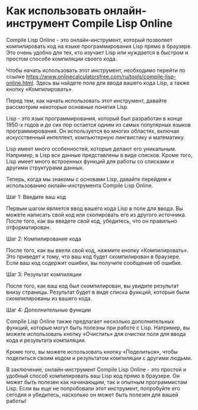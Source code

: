 Как использовать онлайн-инструмент Compile Lisp Online
======================================================

Compile Lisp Online - это онлайн-инструмент, который позволяет компилировать код на языке программирования Lisp прямо в браузере. Это очень удобно для тех, кто изучает Lisp или нуждается в быстром и простом способе компиляции своего кода.

Чтобы начать использовать этот инструмент, необходимо перейти по ссылке <https://www.onlinecalculatorsfree.com/ru/tools/compile-lisp-online.html>. Здесь вы найдете поле для ввода вашего кода Lisp, а также кнопку «Компилировать».

Перед тем, как начать использовать этот инструмент, давайте рассмотрим некоторые основные понятия Lisp.

Lisp - это язык программирования, который был разработан в конце 1950-х годов и до сих пор остается одним из самых популярных языков программирования. Он используется во многих областях, включая искусственный интеллект, компьютерную лингвистику и математику.

Lisp имеет много особенностей, которые делают его уникальным. Например, в Lisp все данные представлены в виде списков. Кроме того, Lisp имеет много встроенных функций для работы со списками и другими структурами данных.

Теперь, когда мы знакомы с основами Lisp, давайте перейдем к использованию онлайн-инструмента Compile Lisp Online.

Шаг 1: Введите ваш код

Первым шагом является ввод вашего кода Lisp в поле для ввода. Вы можете написать свой код или скопировать его из другого источника. После того, как вы введете свой код, убедитесь, что он правильно отформатирован.

Шаг 2: Компилирование кода

После того, как вы ввели свой код, нажмите кнопку «Компилировать». Это приведет к тому, что ваш код будет скомпилирован в браузере. Если ваш код содержит ошибки, вы получите сообщение об ошибке.

Шаг 3: Результат компиляции

После того, как ваш код был скомпилирован, вы увидите результат внизу страницы. Результат будет в виде списка функций, которые были скомпилированы из вашего кода.

Шаг 4: Дополнительные функции

Compile Lisp Online также предлагает несколько дополнительных функций, которые могут быть полезны при работе с Lisp. Например, вы можете использовать кнопку «Очистить» для очистки поля для ввода кода и результата компиляции.

Кроме того, вы можете использовать кнопку «Поделиться», чтобы поделиться своим кодом и результатом компиляции с другими людьми.

В заключение, онлайн-инструмент Compile Lisp Online - это простой и удобный способ компилировать ваш Lisp код прямо в браузере. Он может быть полезен как начинающим, так и опытным программистам Lisp. Если вы еще не попробовали этот инструмент, попробуйте его сегодня и убедитесь, насколько он может быть полезен для вашей работы!